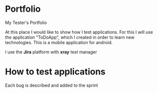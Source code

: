 # Portfolio
My Tester's Portfolio

At this place I would like to show how I test applications.
For this I will use the application "ToDoApp", which I created in order to learn new technologies. This is a mobile application for android.

I use the **Jira** platform with **xray** test manager

# How to test applications

Each bug is described and added to the sprint
